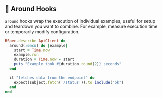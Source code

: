 ## 🔄 Around Hooks

`around` hooks wrap the execution of individual examples, useful for setup and teardown you want to combine. For example, measure execution time or temporarily modify configuration.

```ruby
RSpec.describe ApiClient do
  around(:each) do |example|
    start = Time.now
    example.run
    duration = Time.now - start
    puts "Example took #{duration.round(2)} seconds"
  end

  it "fetches data from the endpoint" do
    expect(subject.fetch('/status')).to include("ok")
  end
end
```
